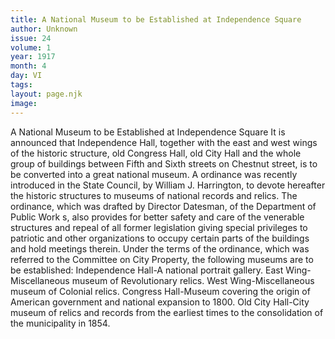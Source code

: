 ```yaml
---
title: A National Museum to be Established at Independence Square
author: Unknown
issue: 24
volume: 1
year: 1917
month: 4
day: VI
tags:
layout: page.njk
image:
---
```

A National Museum to be Established at Independence Square   It is announced that Independence Hall, together with the east and west wings of the historic structure, old Congress Hall, old City Hall and the whole group of buildings between Fifth and Sixth streets on Chestnut street, is to be converted into a great national museum.   A ordinance was recently introduced in the State Council, by William J. Harrington, to devote hereafter the historic structures to museums of national records and relics. The ordinance, which was drafted by Director Datesman, of the Department of Public Work s, also provides for better safety and care of the venerable structures and repeal of all former legislation giving special privileges to patriotic and other organizations to occupy certain parts of the buildings and hold meetings therein.   Under the terms of the ordinance, which was referred to the Committee on City Property, the following museums are to be established:   Independence Hall-A national portrait   gallery.   East Wing-Miscellaneous museum of Revolutionary relics.   West Wing-Miscellaneous museum of Colonial relics.   Congress Hall-Museum covering the origin of American government and national expansion to 1800.   Old City Hall-City museum of relics and records from the earliest times to the consolidation of the municipality in 1854.   




